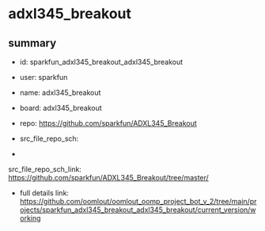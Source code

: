 # adxl345_breakout
 
## summary 
* id: sparkfun_adxl345_breakout_adxl345_breakout
* user: sparkfun
* name: adxl345_breakout
* board: adxl345_breakout
* repo: https://github.com/sparkfun/ADXL345_Breakout



* src_file_repo_sch: 
*
 src_file_repo_sch_link: https://github.com/sparkfun/ADXL345_Breakout/tree/master/
* full details link: https://github.com/oomlout/oomlout_oomp_project_bot_v_2/tree/main/projects/sparkfun_adxl345_breakout_adxl345_breakout/current_version/working  






